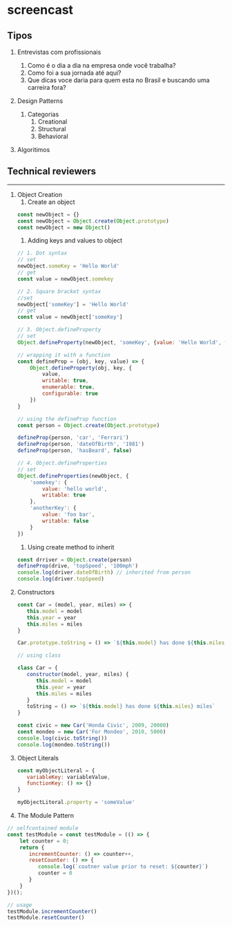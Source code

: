 # screencast

## Tipos

1. Entrevistas com profissionais
   1. Como é o dia a dia na empresa onde você trabalha?
   1. Como foi a sua jornada até aqui?
   1. Que dicas voce daria para quem esta no Brasil e buscando uma carreira fora?
   
1. Design Patterns
   1. Categorias
      1. Creational
      1. Structural
      1. Behavioral
      

1. Algoritimos


## Technical reviewers 

----

1. Object Creation
   1. Create an object
   ```javascript
   const newObject = {}
   const newObject = Object.create(Object.prototype)
   const newObject = new Object()
   ```
   1. Adding keys and values to object
   ```javascript
   // 1. Dot syntax
   // set
   newObject.someKey = 'Hello World'
   // get
   const value = newObject.somekey
   
   // 2. Square bracket syntax
   //set
   newObject['someKey'] = 'Hello World'
   // get
   const value = newObject['someKey']
   
   // 3. Object.defineProperty
   // set
   Object.defineProperty(newObject, 'someKey', {value: 'Hello World', writable: true, enumerable: true, configurable: true})
   
   // wrapping it with a function
   const defineProp = (obj, key, value) => {
       Object.defineProperty(obj, key, {
           value,
           writable: true,
           enumerable: true,
           configurable: true
       })
   }
   
   // using the defineProp function
   const person = Object.create(Object.prototype)
   
   defineProp(person, 'car', 'Ferrari')
   defineProp(person, 'dateOfBirth', '1981')
   defineProp(person, 'hasBeard', false)
   
   // 4. Object.defineProperties
   // set
   Object.defineProperties(newObject, {
       'somekey': {
           value: 'hello world',
           writable: true
       },
       'anotherKey': {
           value: 'foo bar',
           writable: false
       }
   })
   ```
   1. Using create method to inherit
   ```javascript
   const drriver = Object.create(person)
   defineProp(drive, 'topSpeed', '100mph')
   console.log(driver.dateOfBirth) // inherited from person
   console.log(driver.topSpeed)
   ```
1. Constructors
   ```javascript
   const Car = (model, year, miles) => {
      this.model = model
      this.year = year
      this.miles = miles      
   }
   
   Car.prototype.toString = () => `${this.model} has done ${this.miles} miles`
   
   // using class
   
   class Car = {
      constructor(model, year, miles) {
         this.model = model
         this.year = year
         this.miles = miles  
      }
      toString = () => `${this.model} has done ${this.miles} miles`
   }
   
   const civic = new Car('Honda Civic', 2009, 20000)
   const mondeo = new Car('For Mondeo', 2010, 5000)
   console.log(civic.toString())
   console.log(mondeo.toString())
   ```
1. Object Literals
   ```javascript
   const myObjectLiteral = {
      variableKey: variableValue,
      functionKey: () => {}
   }
   
   myObjectLiteral.property = 'someValue'
   ```
1. The Module Pattern
  ```javascript
  // selfcontained module
  const testModule = const testModule = (() => {
      let counter = 0;
      return {
         incrementCounter: () => counter++,
         resetCounter: () => {
            console.log(`coutner value prior to reset: ${counter}`)
            counter = 0
         }
      }
  })();
  
  // usage
  testModule.incrementCounter()
  testModule.resetCounter()
  ```

